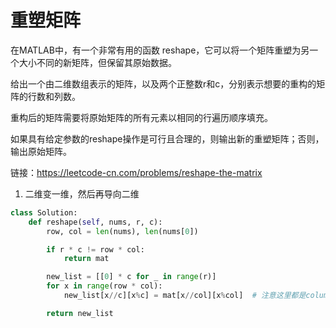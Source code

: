 # 重塑矩阵

在MATLAB中，有一个非常有用的函数 reshape，它可以将一个矩阵重塑为另一个大小不同的新矩阵，但保留其原始数据。

给出一个由二维数组表示的矩阵，以及两个正整数r和c，分别表示想要的重构的矩阵的行数和列数。

重构后的矩阵需要将原始矩阵的所有元素以相同的行遍历顺序填充。

如果具有给定参数的reshape操作是可行且合理的，则输出新的重塑矩阵；否则，输出原始矩阵。

链接：https://leetcode-cn.com/problems/reshape-the-matrix

1. 二维变一维，然后再导向二维

```python
class Solution:
    def reshape(self, nums, r, c):
        row, col = len(nums), len(nums[0])

        if r * c != row * col:
            return mat

        new_list = [[0] * c for _ in range(r)]
        for x in range(row * col):
            new_list[x//c][x%c] = mat[x//col][x%col]  # 注意这里都是column

        return new_list
```
